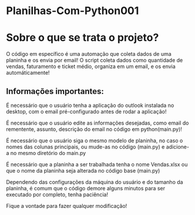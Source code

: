 # Planilhas-Com-Python001
<h1>Sobre o que se trata o projeto?</h1> 
<p>O código em específico é uma automação que coleta dados de uma planinha e os envia por email! O script coleta dados como quantidade de vendas, faturamento e ticket médio, organiza em um email, e os envia automáticamente!</p>

<h2>Informações importantes: </h2>
<p> É necessário que o usuário tenha a aplicação do outlook instalada no desktop, com o email pré-configurado antes de rodar a aplicação!</p>
<p> É necessário que o usuário edite as informações desejadas, como email do rementente, assunto, descrição do email no código em python(main.py)!</p>
<p> É necessário que o usuário siga o mesmo modelo de planinha, no caso o nomes das colunas principais, ou mude-as no código (main.py) e adicione-a no mesmo diretório do main.py</p>
<p> É necessário que a planinha a ser trabalhada tenha o nome Vendas.xlsx ou que o nome da planinha seja alterada no código base (main.py)</p>
<p> Dependendo das configurações da máquina do usuário e do tamanho da planinha, é comum que o código demore alguns minutos para ser executado por completo, tenha paciência!</p>
<p> Fique a vontade para fazer qualquer modificação!</p>

